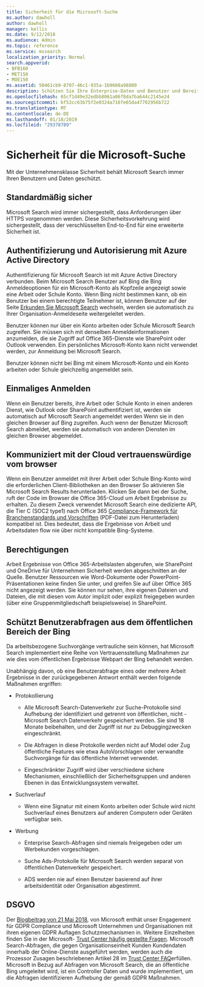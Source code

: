 ```yaml
---
title: Sicherheit für die Microsoft-Suche
ms.author: dawholl
author: dawholl
manager: kellis
ms.date: 9/12/2018
ms.audience: Admin
ms.topic: reference
ms.service: mssearch
localization_priority: Normal
search.appverid:
- BFB160
- MET150
- MOE150
ms.assetid: 50461cb9-8707-46c1-935a-1b9608a98800
description: Schützen Sie Ihre Enterprise-Daten und Benutzer und Bereitstellen von Informationen für autorisierte Benutzer mit Microsoft Search
ms.openlocfilehash: 65cf1d49e32edbb8061a06f8da7ba644c2145e24
ms.sourcegitcommit: bf52cc63b75f2e0324a716fe65da47702956b722
ms.translationtype: MT
ms.contentlocale: de-DE
ms.lasthandoff: 01/18/2019
ms.locfileid: "29378789"
---
```

# <a name="security-for-microsoft-search"></a>Sicherheit für die Microsoft-Suche

Mit der Unternehmensklasse Sicherheit behält Microsoft Search immer Ihren Benutzern und Daten geschützt.
  
## <a name="secure-by-default"></a>Standardmäßig sicher

Microsoft Search wird immer sichergestellt, dass Anforderungen über HTTPS vorgenommen werden. Diese Sicherheitsvorkehrung wird sichergestellt, dass der verschlüsselten End-to-End für eine erweiterte Sicherheit ist.
  
## <a name="authentication-and-authorization-with-azure-active-directory"></a>Authentifizierung und Autorisierung mit Azure Active Directory

Authentifizierung für Microsoft Search ist mit Azure Active Directory verbunden. Beim Microsoft Search Benutzer auf Bing die Bing Anmeldeoptionen für ein Microsoft-Konto als Kopfzeile angezeigt sowie eine Arbeit oder Schule Konto. Wenn Bing nicht bestimmen kann, ob ein Benutzer bei einem berechtigte Teilnehmer ist, können Benutzer auf der Seite [Erkunden Sie Microsoft Search](https://www.bing.com/business/explore) wechseln, werden sie automatisch zu Ihrer Organisation-Anmeldeseite weitergeleitet werden. 
  
Benutzer können nur über ein Konto arbeiten oder Schule Microsoft Search zugreifen. Sie müssen sich mit denselben Anmeldeinformationen anzumelden, die sie Zugriff auf Office 365-Dienste wie SharePoint oder Outlook verwenden. Ein persönliches Microsoft-Konto kann nicht verwendet werden, zur Anmeldung bei Microsoft Search.
  
Benutzer können nicht bei Bing mit einem Microsoft-Konto und ein Konto arbeiten oder Schule gleichzeitig angemeldet sein.
  
## <a name="single-sign-on"></a>Einmaliges Anmelden

Wenn ein Benutzer bereits, ihre Arbeit oder Schule Konto in einen anderen Dienst, wie Outlook oder SharePoint authentifiziert ist, werden sie automatisch auf Microsoft Search angemeldet werden Wenn sie in den gleichen Browser auf Bing zugreifen. Auch wenn der Benutzer Microsoft Search abmeldet, werden sie automatisch von anderen Diensten im gleichen Browser abgemeldet.
  
## <a name="communicates-with-the-trusted-cloud-from-the-browser"></a>Kommuniziert mit der Cloud vertrauenswürdige vom browser

Wenn ein Benutzer anmeldet mit ihrer Arbeit oder Schule Bing-Konto wird die erforderlichen Client-Bibliotheken an den Browser So aktivieren Sie Microsoft Search Results herunterladen. Klicken Sie dann bei der Suche, ruft der Code im Browser die Office 365-Cloud um Arbeit Ergebnisse zu erhalten. Zu diesem Zweck verwendet Microsoft Search eine dedizierte API, die Tier C (SOC2 type1) nach Office 365 [Compliance-Framework für Branchenstandards und Vorschriften](https://download.microsoft.com/download/B/2/7/B27B3EF3-8849-4C18-8BA4-5AD755728620/Compliance%20Framework_customer%20guidance.pdf) (PDF-Datei zum Herunterladen) kompatibel ist. Dies bedeutet, dass die Ergebnisse von Arbeit und Arbeitsdaten flow nie über nicht kompatible Bing-Systeme. 
  
## <a name="permissions"></a>Berechtigungen

Arbeit Ergebnisse von Office 365-Arbeitslasten abgerufen, wie SharePoint und OneDrive für Unternehmen Sicherheit werden abgeschnitten an der Quelle. Benutzer Ressourcen wie Word-Dokumente oder PowerPoint-Präsentationen keine finden Sie unter, und greifen Sie auf über Office 365 nicht angezeigt werden. Sie können nur sehen, ihre eigenen Dateien und Dateien, die mit diesen vom Autor implizit oder explizit freigegeben wurden (über eine Gruppenmitgliedschaft beispielsweise) in SharePoint.
  
## <a name="protects-user-queries-from-the-public-portion-of-bing"></a>Schützt Benutzerabfragen aus dem öffentlichen Bereich der Bing

Da arbeitsbezogene Suchvorgänge vertrauliche sein können, hat Microsoft Search implementiert eine Reihe von Vertrauensstellung Maßnahmen zur wie dies vom öffentlichen Ergebnisse Webpart der Bing behandelt werden.
  
Unabhängig davon, ob eine Benutzerabfrage eines oder mehrere Arbeit Ergebnisse in der zurückgegebenen Antwort enthält werden folgende Maßnahmen ergriffen:
  
- Protokollierung
    
  - Alle Microsoft Search-Datenverkehr zur Suche-Protokolle sind Aufhebung der identifiziert und getrennt von öffentlichen, nicht - Microsoft Search Datenverkehr gespeichert werden. Sie sind 18 Monate beibehalten, und der Zugriff ist nur zu Debuggingzwecken eingeschränkt.
    
  - Die Abfragen in diese Protokolle werden nicht auf Model oder Zug öffentliche Features wie etwa AutoVorschlagen oder verwandte Suchvorgänge für das öffentliche Internet verwendet.
    
  - Eingeschränkter Zugriff wird über verschiedene sichere Mechanismen, einschließlich der Sicherheitsgruppen und anderen Ebenen in das Entwicklungssystem verwaltet.
    
- Suchverlauf
    
  - Wenn eine Signatur mit einem Konto arbeiten oder Schule wird nicht Suchverlauf eines Benutzers auf anderen Computern oder Geräten verfügbar sein.
    
- Werbung
    
  - Enterprise Search-Abfragen sind niemals freigegeben oder um Werbekunden vorgeschlagen.
    
  - Suche Ads-Protokolle für Microsoft Search werden separat von öffentlichen Datenverkehr gespeichert.
    
  - ADS werden nie auf einen Benutzer basierend auf ihrer arbeitsidentität oder Organisation abgestimmt.
    
## <a name="gdpr"></a>DSGVO

Der [Blogbeitrag von 21 Mai 2018,](https://blogs.microsoft.com/on-the-issues/2018/05/21/microsofts-commitment-to-gdpr-privacy-and-putting-customers-in-control-of-their-own-data/) von Microsoft enthät unser Engagement für GDPR Compliance und Microsoft Unternehmen und Organisationen mit ihren eigenen GDPR Auflagen Schutzmechanismen in. Weitere Einzelheiten finden Sie in der Microsoft- [Trust Center häufig gestellte Fragen](https://www.microsoft.com/en-us/trustcenter/privacy/gdpr/gdpr-faqs). Microsoft Search-Abfragen, die gegen Organisationseinheit Kunden Kundendaten innerhalb der Online-Dienste ausgeführt werden, werden auch die Prozessor Zusagen beschriebenen Artikel 28 im [Trust Center FAQ](https://www.microsoft.com/en-us/trustcenter/privacy/gdpr/gdpr-faqs)erfüllen. Microsoft in Bezug auf Abfragen von Microsoft Search, die an öffentliche Bing umgeleitet wird, ist ein Controller Daten und wurde implementiert, um die Abfragen identifizieren Aufhebung der gemäß GDPR Maßnahmen.


